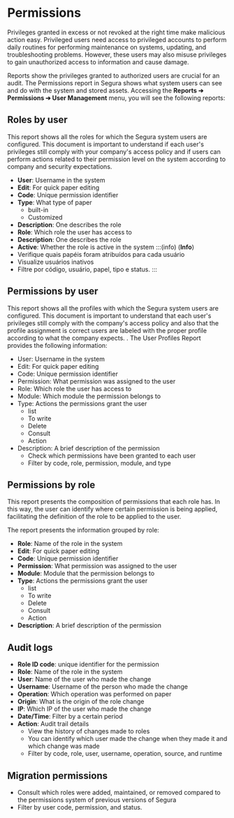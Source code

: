 # Permissions

Privileges granted in excess or not revoked at the right time make malicious action easy. Privileged users need access to privileged accounts to perform daily routines for performing maintenance on systems, updating, and troubleshooting problems. However, these users may also misuse privileges to gain unauthorized access to information and cause damage.

Reports show the privileges granted to authorized users are crucial for an audit. The Permissions report in Segura shows what system users can see and do with the system and stored assets. Accessing the **Reports ➔ Permissions ➔ User Management** menu, you will see the following reports:

## **Roles by user**

This report shows all the roles for which the Segura system users are configured. This document is important to understand if each user's privileges still comply with your company's access policy and if users can perform actions related to their permission level on the system according to company and security expectations.

* **User**: Username in the system  
* **Edit**: For quick paper editing  
* **Code**: Unique permission identifier  
* **Type**: What type of paper  
  * built-in  
  * Customized  
* **Description**: One describes the role  
* **Role**: Which role the user has access to  
* **Description**: One describes the role  
* **Active**: Whether the role is active in the system
:::(info) (**Info**)
* Verifique quais papéis foram atribuídos para cada usuário  
* Visualize usuários inativos  
* Filtre por código, usuário, papel, tipo e status.
:::

## **Permissions by user**

This report shows all the profiles with which the Segura system users are configured. This document is important to understand that each user's privileges still comply with the company's access policy and also that the profile assignment is correct users are labeled with the proper profile according to what the company expects. . The User Profiles Report provides the following information:

* User: Username in the system  
* Edit: For quick paper editing  
* Code: Unique permission identifier  
* Permission: What permission was assigned to the user  
* Role: Which role the user has access to  
* Module: Which module the permission belongs to  
* Type: Actions the permissions grant the user  
  * list  
  * To write  
  * Delete  
  * Consult  
  * Action  
* Description: A brief description of the permission  
  * Check which permissions have been granted to each user  
  * Filter by code, role, permission, module, and type

## **Permissions by role**

This report presents the composition of permissions that each role has. In this way, the user can identify where certain permission is being applied, facilitating the definition of the role to be applied to the user.

The report presents the information grouped by role:

* **Role**: Name of the role in the system  
* **Edit**: For quick paper editing  
* **Code**: Unique permission identifier  
* **Permission**: What permission was assigned to the user  
* **Module**: Module that the permission belongs to  
* **Type**: Actions the permissions grant the user  
  * list  
  * To write  
  * Delete  
  * Consult  
  * Action  
* **Description**: A brief description of the permission

## **Audit logs**

* **Role ID code**: unique identifier for the permission  
* **Role**: Name of the role in the system  
* **User**: Name of the user who made the change  
* **Username**: Username of the person who made the change  
* **Operation**: Which operation was performed on paper  
* **Origin**: What is the origin of the role change  
* **IP**: Which IP of the user who made the change  
* **Date/Time**: Filter by a certain period  
* **Action**: Audit trail details  
  * View the history of changes made to roles  
  * You can identify which user made the change when they made it and which change was made  
  * Filter by code, role, user, username, operation, source, and runtime

## **Migration permissions**

* Consult which roles were added, maintained, or removed compared to the permissions system of previous versions of Segura  
* Filter by user code, permission, and status.

